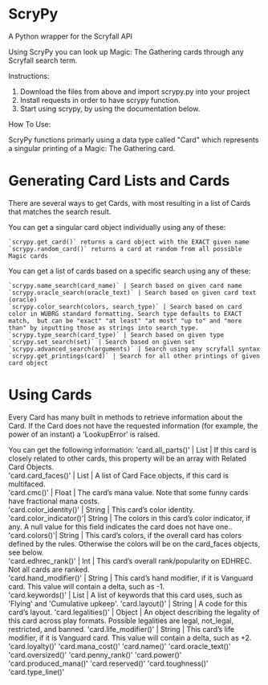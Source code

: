 # ScryPy
A Python wrapper for the Scryfall API

Using ScryPy you can look up Magic: The Gathering cards through any Scryfall search term.

Instructions:

1. Download the files from above and import scrypy.py into your project
2. Install requests in order to have scrypy function.
3. Start using scrypy, by using the documentation below.

How To Use:

ScryPy functions primarly using a data type called "Card" which represents a singular printing of a Magic: The Gathering card.

# Generating Card Lists and Cards

There are several ways to get Cards, with most resulting in a list of Cards that matches the search result.

You can get a singular card object individually using any of these:  
  
    `scrypy.get_card()` returns a card object with the EXACT given name  
    `scrypy.random_card()` returns a card at random from all possible Magic cards  

You can get a list of cards based on a specific search using any of these:  
  
    `scrypy.name_search(card_name)` | Search based on given card name  
    `scrypy.oracle_search(oracle_text)` | Search based on given card text (oracle)  
    `scrypy.color_search(colors, search_type)` | Search based on card color in WUBRG standard formatting. Search type defaults to EXACT match,  but can be "exact" "at least" "at most" "up to" and "more than" by inputting those as strings into search_type.  
    `scrypy.type_search(card_type)` | Search based on given type  
    `scrypy.set_search(set)` | Search based on given set  
    `scrypy.advanced_search(arguments)` | Search using any scryfall syntax  
    `scrypy.get_printings(card)` | Search for all other printings of given card object  


# Using Cards

Every Card has many built in methods to retrieve information about the Card. If the Card does not have the requested information (for example, the power of an instant) a 'LookupError' is raised.

You can get the following information:
'card.all_parts()' | List | If this card is closely related to other cards, this property will be an array with Related Card Objects.  
'card.card_faces()' | List | A list of Card Face objects, if this card is multifaced.  
'card.cmc()' | Float | 	The card’s mana value. Note that some funny cards have fractional mana costs.  
'card.color_identity()' | String | This card’s color identity.  
'card.color_indicator()'| String | The colors in this card’s color indicator, if any. A null value for this field indicates the card does not have one..  
'card.colors()'| String | This card’s colors, if the overall card has colors defined by the rules. Otherwise the colors will be on the card_faces objects, see below.  
'card.edhrec_rank()' | Int | This card’s overall rank/popularity on EDHREC. Not all cards are ranked.  
'card.hand_modifier()' | String | This card’s hand modifier, if it is Vanguard card. This value will contain a delta, such as -1.  
'card.keywords()' | List | 	A list of keywords that this card uses, such as 'Flying' and 'Cumulative upkeep'.
'card.layout()'  | String | A code for this card’s layout.
'card.legalities()' | Object | An object describing the legality of this card across play formats. Possible legalities are legal, not_legal, restricted, and banned.
'card.life_modifier()' | String | This card’s life modifier, if it is Vanguard card. This value will contain a delta, such as +2.
'card.loyalty()'
'card.mana_cost()'
'card.name()'
'card.oracle_text()'
'card.oversized()'
'card.penny_rank()'
'card.power()'
'card.produced_mana()'
'card.reserved()'
'card.toughness()'
'card.type_line()'
